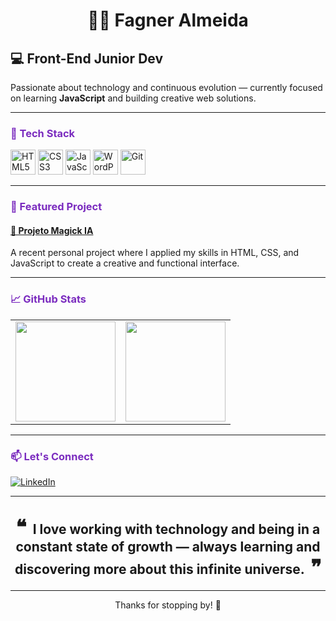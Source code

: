 <h1 align="center">🙋‍♂️ Fagner Almeida</h1>

## 💻 Front-End Junior Dev  
Passionate about technology and continuous evolution — currently focused on learning <strong>JavaScript</strong> and building creative web solutions.

---

<h3 style="color:#7B2CBF;">🧰 Tech Stack</h3>

<p align="left">
  <img src="https://cdn.jsdelivr.net/gh/devicons/devicon/icons/html5/html5-original.svg" alt="HTML5" width="40" height="40"/>
  <img src="https://cdn.jsdelivr.net/gh/devicons/devicon/icons/css3/css3-original.svg" alt="CSS3" width="40" height="40"/>
  <img src="https://cdn.jsdelivr.net/gh/devicons/devicon/icons/javascript/javascript-original.svg" alt="JavaScript" width="40" height="40"/>
  <img src="https://cdn.jsdelivr.net/gh/devicons/devicon@latest/icons/wordpress/wordpress-plain.svg" alt="WordPress" width="40" height="40"/>
  <img src="https://cdn.jsdelivr.net/gh/devicons/devicon/icons/git/git-original.svg" alt="Git" width="40" height="40"/>
</p>

---

<h3 style="color:#7B2CBF;">📌 Featured Project</h3>

#### <a href="https://flashydev-br.github.io/Projeto-DevEmDobro" target="_blank">🔗 Projeto Magick IA</a>  
A recent personal project where I applied my skills in HTML, CSS, and JavaScript to create a creative and functional interface.

---

<h3 style="color:#7B2CBF;">📈 GitHub Stats</h3>

<table>
  <tr>
    <td>
      <img src="https://github-readme-stats.vercel.app/api?username=flashydev-br&show_icons=true&theme=tokyonight" height="160"/>
    </td>
    <td>
      <img src="https://github-readme-stats.vercel.app/api/top-langs/?username=flashydev-br&layout=compact&theme=tokyonight" height="160"/>
    </td>
  </tr>
</table>

---

<h3 style="color:#7B2CBF;">📫 Let's Connect</h3>

[![LinkedIn](https://img.shields.io/badge/LinkedIn-Connect-blue?style=for-the-badge&logo=linkedin)](https://www.linkedin.com/in/flashydev/)

---

<h2 align="center">
  <span style="font-size: 1.5em; padding-right: 5px;">❝</span>
  I love working with technology and being in a constant state of growth — always learning and discovering more about this infinite universe.
  <span style="font-size: 1.5em; padding-left: 5px;"> ❞</span>
</h2>

---

<p align="center">Thanks for stopping by! 🚀</p>
